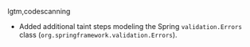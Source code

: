 lgtm,codescanning
* Added additional taint steps modeling the Spring `validation.Errors` class (`org.springframework.validation.Errors`).

